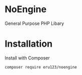# NoEngine
General Purpose PHP Libary

# Installation

Install with Composer
```bash
composer require eru123/noengine
```